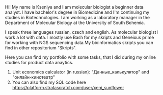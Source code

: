 Hi!
My name is Kseniya and I am molecular biologist a beginner data analyst. I have bachelor's degree in Biomedicine and I'm continuing my studies in Biotechnologies. I am working as a laboratory manager in the Department of Molecular Biology at the University of South Bohemia. 

I speak three languages russian, czech and english. As molecular biologist I work a lot with data. I mostly use Bash for my skripts and Geneious prime for working with NGS sequencing data.My bioinformatics skripts you can find in other repositorium "Skripts". 

Here you can find my portfolio with some tasks, that I did during my online studies for product data anaytics.
1. Unit economics calculator (in russian): "Данные_калькулятор" and "онлайн-кинотеатр"
2. You can also find my SQL code here https://platform.stratascratch.com/user/xeni_sunflower
